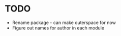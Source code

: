 # TODO
* Rename package - can make outerspace for now
* Figure out names for author in each module

